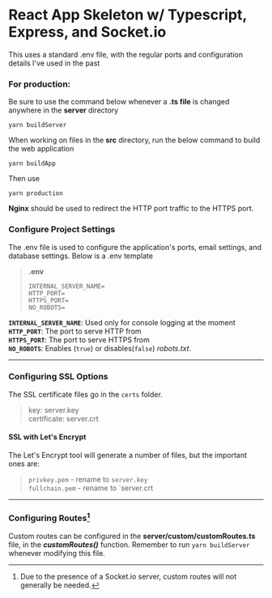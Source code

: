 # React App Skeleton w/ Typescript, Express, and Socket.io

This uses a standard .env file, with the regular ports and configuration details I've used in the past

### For production:

Be sure to use the command below whenever a **.ts file** is changed anywhere in the **server** directory

```
yarn buildServer
```

When working on files in the **src** directory, run the below command to build the web application

```
yarn buildApp
```

Then use

```
yarn production
```

**Nginx** should be used to redirect the HTTP port traffic to the HTTPS port.



### Configure Project Settings

The .env file is used to configure the application's ports, email settings, and database settings. Below is a .env template

> **.env**
>
> ```
> INTERNAL_SERVER_NAME=
> HTTP_PORT=
> HTTPS_PORT=
> NO_ROBOTS=
> ```
>
> 

**`INTERNAL_SERVER_NAME`**: Used only for console logging at the moment  
**`HTTP_PORT`**: The port to serve HTTP from  
**`HTTPS_PORT`**: The port to serve HTTPS from  
**`NO_ROBOTS`**: Enables (`true`) or disables(`false`) *robots.txt*.

------

### Configuring SSL Options

The SSL certificate files go in the `certs` folder.  

>key: server.key  
>certificate: server.crt  

#### SSL with Let's Encrypt

The Let's Encrypt tool will generate a number of files, but the important ones are:

>`privkey.pem` - rename to `server.key`  
>`fullchain.pem` - rename to `server.crt

------

### **Configuring Routes[^1]**

Custom routes can be configured in the **server/custom/customRoutes.ts** file, in the ***customRoutes()*** function. Remember to run `yarn buildServer` whenever modifying this file.





[^1]: Due to the presence of a Socket.io server, custom routes will not generally be needed.

